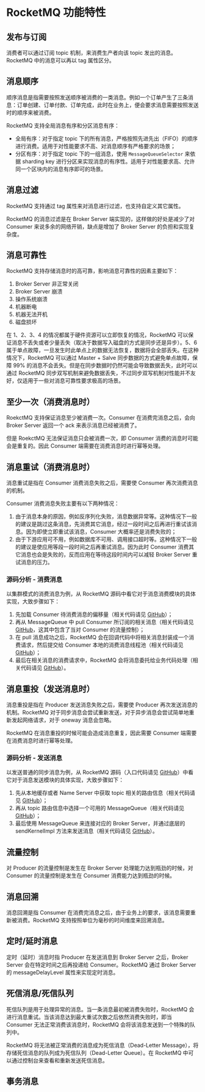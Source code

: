 # RocketMQ 功能特性

## 发布与订阅

消费者可以通过订阅 topic 机制，来消费生产者向该 topic 发出的消息。RocketMQ 中的消息可以再以 tag 属性区分。

## 消息顺序

顺序消息是指需要按照发送顺序被消费的一类消息。例如一个订单产生了三条消息：订单创建、订单付款、订单完成，此时在业务上，便会要求消息需要按照发送时的顺序来被消费。

RocketMQ 支持全局消息有序和分区消息有序：

- 全局有序：对于指定 topic 下的所有消息，严格按照先进先出（FIFO）的顺序进行消费。适用于对性能要求不高、对消息顺序有严格要求的场景；
- 分区有序：对于指定 topic 下的一组消息，使用 `MessageQueueSelector` 来依据 sharding key 进行分区来实现消息的有序性。适用于对性能要求高、允许同一个区块内的消息有序即可的场景。

## 消息过滤

RocketMQ 支持通过 tag 属性来对消息进行过滤，也支持自定义其它属性。

RocketMQ 的消息过滤是在 Broker Server 端实现的，这样做的好处是减少了对 Consumer 来说多余的网络开销，缺点是增加了 Broker Server 的负担和实现复杂度。

## 消息可靠性

RocketMQ 支持存储消息时的高可靠，影响消息可靠性的因素主要如下：

1. Broker Server 非正常关闭
2. Broker Server 崩溃
3. 操作系统崩溃
4. 机器断电
5. 机器无法开机
6. 磁盘损坏

在 1、2、3、4 的情况都属于硬件资源可以立即恢复的情况，RocketMQ 可以保证消息不丢失或者少量丢失（取决于数据写入磁盘的方式是同步还是异步）。5、6 属于单点故障，一旦发生时此单点上的数据无法恢复，数据将会全部丢失。在这种情况下，RocketMQ 可以通过 Master + Salve 同步数据的方式避免单点故障，保障 99% 的消息不会丢失。但是在同步数据时仍然可能会导致数据丢失，此时可以通过 RocketMQ 同步双写机制来避免数据丢失，不过同步双写机制对性能并不友好，仅适用于一些对消息可靠性要求极高的场景。

## 至少一次（消费消息时）

RoekctMQ 支持保证消息至少被消费一次。Consumer 在消费完消息之后，会向 Broker Server 返回一个 ack 来表示消息已经被消费了。

但是 RoekctMQ 无法保证消息只会被消费一次，即 Consumer 消费的消息时可能会是重复的。因此 Consumer 端需要在消费消息时进行幂等处理。

## 消息重试（消费消息时）

消息重试是指在 Consumer 消费消息失败之后，需要使 Consumer 再次消费消息的机制。

Consumer 消费消息失败主要有以下两种情况：

1. 由于消息本身的原因，例如反序列化失败，消息数据异常等。这种情况下一般的建议是跳过这条消息，先消费其它消息，经过一段时间之后再进行重试该消息。因为即使立即重试该消息，Consumer 大概率还是消费失败的；
2. 由于下游应用可不用，例如数据库不可用、调用接口超时等。这种情况下一般的建议是使应用等段一段时间之后再重试消息。因为此时 Consumer 消费其它消息也会是失败的，反而应用在等待这段时间内可以减轻 Broker Server 重试消息的压力。

### 源码分析 - 消费消息

以集群模式的消费消息为例，从 RocketMQ 源码中看它对于消息消费模块的具体实现，大致步骤如下：

1. 先加载 Consumer 待消费消息的偏移量（相关代码请见 [GitHub](https://github.com/apache/rocketmq/blob/rocketmq-all-4.4.0/client/src/main/java/org/apache/rocketmq/client/impl/consumer/DefaultMQPushConsumerImpl.java#L579-L594)）；
2. 再从 MessageQueue 中 pull Consumer 所订阅的相关消息（相关代码请见 [GitHub](https://github.com/apache/rocketmq/blob/rocketmq-all-4.4.0/client/src/main/java/org/apache/rocketmq/client/impl/consumer/DefaultMQPushConsumerImpl.java#L199-L436)，这其中包含了当对 Consumer 的流量控制）；
3. 在 pull 消息成功之后，RocketMQ 会在回调代码中将相关消息封装成一个消费请求，然后提交给 Consumer 本地的消费消息线程池（相关代码请见 [GitHub](https://github.com/apache/rocketmq/blob/rocketmq-all-4.4.0/client/src/main/java/org/apache/rocketmq/client/impl/consumer/DefaultMQPushConsumerImpl.java#L312-L316)）；
4. 最后在相关消息的消费请求中，RocketMQ 会将消息委托给业务代码处理（相关代码请见 [GitHub](https://github.com/apache/rocketmq/blob/rocketmq-all-4.4.0/client/src/main/java/org/apache/rocketmq/client/impl/consumer/ConsumeMessageConcurrentlyService.java#L385-L471)）。

## 消息重投（发送消息时）

消息重投是指在 Producer 发送消息失败之后，需要使 Producer 再次发送消息的机制。RocketMQ 对于同步消息会尝试重新发送，对于异步消息会尝试简单地重新发起网络请求，对于 oneway 消息会忽略。

RocketMQ 在消息重投的时候可能会造成消息重复，因此需要 Consumer 端需要在消费消息时进行幂等处理。

### 源码分析 - 发送消息

以发送普通的同步消息为例，从 RocketMQ 源码（入口代码请见 [GitHub](https://github.com/apache/rocketmq/blob/rocketmq-all-4.4.0/client/src/main/java/org/apache/rocketmq/client/impl/producer/DefaultMQProducerImpl.java#L515-L658)）中看它对于消息发送模块的具体实现，大致步骤如下：

1. 先从本地缓存或者 Name Server 中获取 topic 相关的路由信息（相关代码请见 [GitHub](https://github.com/apache/rocketmq/blob/rocketmq-all-4.4.0/client/src/main/java/org/apache/rocketmq/client/impl/producer/DefaultMQProducerImpl.java#L660-L675)）；
2. 再从 topic 路由信息中选择一个可用的 MessageQueue（相关代码请见 [GitHub](https://github.com/apache/rocketmq/blob/rocketmq-all-4.4.0/client/src/main/java/org/apache/rocketmq/client/latency/MQFaultStrategy.java#L58-L93)）；
3. 最后使用 MessageQueue 来连接对应的 Broker Server，并通过底层的 sendKernelImpl 方法来发送消息（相关代码请见 [GitHub](https://github.com/apache/rocketmq/blob/rocketmq-all-4.4.0/client/src/main/java/org/apache/rocketmq/client/impl/producer/DefaultMQProducerImpl.java#L677-L852)）。

## 流量控制

对 Producer 的流量控制是发生在 Broker Server 处理能力达到瓶劲的时候，对 Consumer 的流量控制是发生在 Consumer 消费能力达到瓶劲的时候。

## 消息回溯

消息回溯是指 Consumer 在消费完消息之后，由于业务上的要求，该消息需要重新被消费。RocketMQ 支持按照单位为毫秒的时间维度来回溯消息。

## 定时/延时消息

定时（延时）消息时指 Producer 在发送消息到 Broker Server 之后，Broker Server 会在特定时间之后再投递给 Consumer。RocketMQ 通过 Broker Server 的 messageDelayLevel 属性来实现定时消息。

## 死信消息/死信队列

死信队列是用于处理异常的消息。当一条消息最初被消费失败时，RocketMQ 会进行消息重试。当该消息达到最大重试次数之后依然消费失败时，即当 Consumer 无法正常消费该消息时，RocketMQ 会将该消息发送到一个特殊的队列中。

RocketMQ 将无法被正常消费的消息成为死信消息（Dead-Letter Message），将存储死信消息的队列成为死信队列（Dead-Letter Queue）。在 RocketMQ 中可以通过控制台来查看和重新发送死信消息。

## 事务消息

